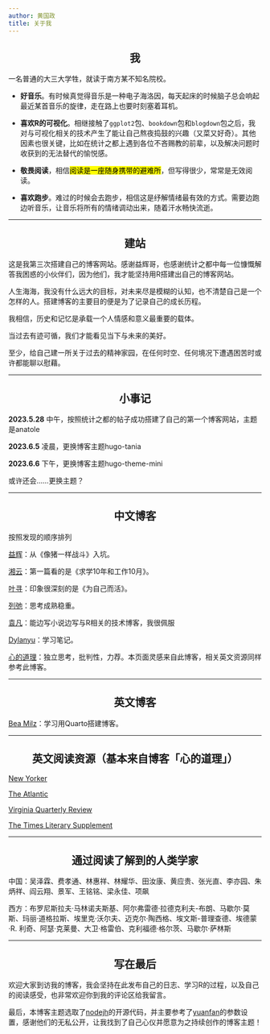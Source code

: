 ```yaml
---
author: 黄国政
title: 关于我
---
```


<style>
h2, h3 {
  text-align: center;
  font-weight: bold;
}
</style>

## 我

一名普通的大三大学牲，就读于南方某不知名院校。  

 * **好音乐**。有时候真觉得音乐是一种电子海洛因，每天起床的时候脑子总会响起最近某首音乐的旋律，走在路上也要时刻塞着耳机。
  
 * **喜欢R的可视化**。相继接触了`ggplot2`包、`bookdown`包和`blogdown`包之后，我对与可视化相关的技术产生了能让自己熬夜捣鼓的兴趣（又菜又好奇）。其他因素也很关键，比如在统计之都上遇到各位不吝赐教的前辈，以及解决问题时收获到的无法替代的愉悦感。
  
 * **敬畏阅读**，相信<mark>阅读是一座随身携带的避难所</mark>，但写得很少，常常是无效阅读。  
  
 * **喜欢跑步**。难过的时候会去跑步，相信这是纾解情绪最有效的方式。需要边跑边听音乐，让音乐将所有的情绪调动出来，随着汗水畅快流逝。  

---

## 建站

这是我第三次搭建自己的博客网站。感谢益辉哥，也感谢统计之都中每一位慷慨解答我困惑的小伙伴们，因为他们，我才能坚持用R搭建出自己的博客网站。

人生海海，我没有什么远大的目标，对未来尽是模糊的认知，也不清楚自己是一个怎样的人。搭建博客的主要目的便是为了记录自己的成长历程。

我相信，历史和记忆是承载一个人情感和意义最重要的载体。

当过去有迹可循，我们才能看见当下与未来的美好。

至少，给自己建一所关于过去的精神家园，在任何时空、任何境况下遭遇困苦时或许都能聊以慰藉。

---

## 小事记

**2023.5.28** 中午，按照统计之都的帖子成功搭建了自己的第一个博客网站，主题是anatole

**2023.6.5** 凌晨，更换博客主题hugo-tania

**2023.6.6** 下午，更换博客主题hugo-theme-mini

或许还会……更换主题？

---

## 中文博客

按照发现的顺序排列

[益辉](https://yihui.org)：从《像猪一样战斗》入坑。

[湘云](https://xiangyun.rbind.io)：第一篇看的是《求学10年和工作10月》。

[叶寻](https://cyrusyip.org)：印象很深刻的是《为自己而活》。

[列弛](https://www.liechi.org)：思考成熟稳重。

[袁凡](https://yuanfan.rbind.io)：能边写小说边写与R相关的技术博客，我很佩服

[Dylanyu](https://dylanyu233.rbind.io)：学习笔记。

[心的道理](https://stephenleng.com/)：独立思考，批判性，力荐。本页面灵感来自此博客，相关英文资源同样参考此博客。

---

## 英文博客

[Bea Milz](https://beamilz.com/)：学习用Quarto搭建博客。

---

## 英文阅读资源（基本来自博客「心的道理」）

[New Yorker](https://www.newyorker.com/)

[The Atlantic](https://www.theatlantic.com/world/)

[Virginia Quarterly Review](https://www.vqronline.org/)

[The Times Literary Supplement](https://www.the-tls.co.uk/)

---

## 通过阅读了解到的人类学家

中国：吴泽霖、费孝通、林惠祥、林耀华、田汝康、黄应贵、张光直、李亦园、朱炳祥、阎云翔、景军、王铭铭、梁永佳、项飙

西方：布罗尼斯拉夫·马林诺夫斯基、阿尔弗雷德·拉德克利夫-布朗、马歇尔·莫斯、玛丽·道格拉斯、埃里克·沃尔夫、迈克尔·陶西格、埃文斯-普理查德、埃德蒙·R. 利奇、阿瑟·克莱曼、大卫·格雷伯、克利福德·格尔茨、马歇尔·萨林斯

---

## 写在最后

欢迎大家到访我的博客，我会坚持在此发布自己的日志、学习R的过程，以及自己的阅读感受，也非常欢迎你到我的评论区给我留言。

最后，本博客主题选取了[nodejh](https://github.com/nodejh/hugo-theme-mini)的开源代码，并主要参考了[yuanfan](https://github.com/earfanfan)的参数设置，感谢他们的无私公开，让我找到了自己心仪并愿意为之持续创作的博客主题！
